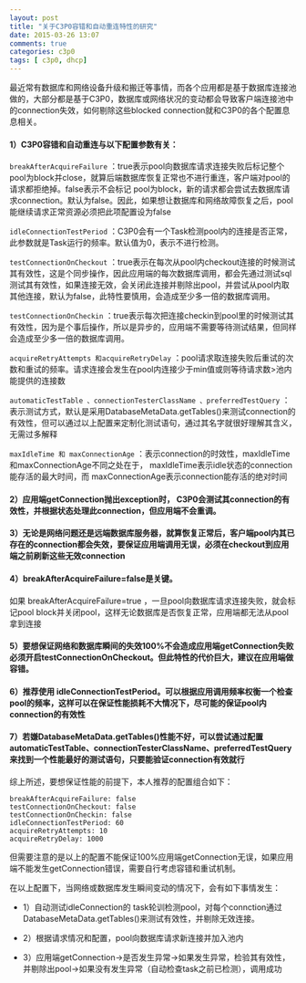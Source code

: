 ```yaml
---
layout: post
title: "关于C3P0容错和自动重连特性的研究"
date: 2015-03-26 13:07
comments: true
categories: c3p0
tags: [ c3p0, dhcp]
---
```


最近常有数据库和网络设备升级和搬迁等事情，而各个应用都是基于数据库连接池做的，大部分都是基于C3P0，数据库或网络状况的变动都会导致客户端连接池中的connection失效，如何剔除这些blocked connection就和C3P0的各个配置息息相关。

#### 1）C3P0容错和自动重连与以下配置参数有关：

`breakAfterAcquireFailure` ：true表示pool向数据库请求连接失败后标记整个pool为block并close，就算后端数据库恢复正常也不进行重连，客户端对pool的请求都拒绝掉。false表示不会标记 pool为block，新的请求都会尝试去数据库请求connection。默认为false。因此，如果想让数据库和网络故障恢复之后，pool能继续请求正常资源必须把此项配置设为false
<!--more-->
`idleConnectionTestPeriod` ：C3P0会有一个Task检测pool内的连接是否正常，此参数就是Task运行的频率。默认值为0，表示不进行检测。

`testConnectionOnCheckout` ：true表示在每次从pool内checkout连接的时候测试其有效性，这是个同步操作，因此应用端的每次数据库调用，都会先通过测试sql测试其有效性，如果连接无效，会关闭此连接并剔除出pool，并尝试从pool内取其他连接，默认为false，此特性要慎用，会造成至少多一倍的数据库调用。

`testConnectionOnCheckin` ：true表示每次把连接checkin到pool里的时候测试其有效性，因为是个事后操作，所以是异步的，应用端不需要等待测试结果，但同样会造成至少多一倍的数据库调用。

`acquireRetryAttempts 和acquireRetryDelay` ：pool请求取连接失败后重试的次数和重试的频率。请求连接会发生在pool内连接少于min值或则等待请求数>池内能提供的连接数

`automaticTestTable 、connectionTesterClassName 、preferredTestQuery` ：表示测试方式，默认是采用DatabaseMetaData.getTables()来测试connection的有效性，但可以通过以上配置来定制化测试语句，通过其名字就很好理解其含义，无需过多解释

`maxIdleTime 和 maxConnectionAge` ：表示connection的时效性，maxIdleTime和maxConnectionAge不同之处在于， maxIdleTime表示idle状态的connection能存活的最大时间，而 maxConnectionAge表示connection能存活的绝对时间

#### 2）应用端getConnection抛出exception时， C3P0会测试其connection的有效性，并根据状态处理此connection，但应用端不会重调。

#### 3）无论是网络问题还是远端数据库服务器，就算恢复正常后，客户端pool内其已存在的connection都会失效，要保证应用端调用无误，必须在checkout到应用端之前刷新这些无效connection

#### 4）breakAfterAcquireFailure=false是关键。
如果 breakAfterAcquireFailure=true ，一旦pool向数据库请求连接失败，就会标记pool block并关闭pool，这样无论数据库是否恢复正常，应用端都无法从pool拿到连接

#### 5）要想保证网络和数据库瞬间的失效100%不会造成应用端getConnection失败必须开启testConnectionOnCheckout。但此特性的代价巨大，建议在应用端做容错。

#### 6）推荐使用 idleConnectionTestPeriod。可以根据应用调用频率权衡一个检查pool的频率，这样可以在保证性能损耗不大情况下，尽可能的保证pool内connection的有效性

#### 7）若嫌DatabaseMetaData.getTables()性能不好，可以尝试通过配置automaticTestTable、connectionTesterClassName、preferredTestQuery来找到一个性能最好的测试语句，只要能验证connection有效就行

综上所述，要想保证性能的前提下，本人推荐的配置组合如下：


    breakAfterAcquireFailure: false
    testConnectionOnCheckout: false
    testConnectionOnCheckin: false
    idleConnectionTestPeriod: 60
    acquireRetryAttempts: 10
    acquireRetryDelay: 1000


但需要注意的是以上的配置不能保证100%应用端getConnection无误，如果应用端不能发生getConnection错误，需要自行考虑容错和重试机制。

在以上配置下，当网络或数据库发生瞬间变动的情况下，会有如下事情发生：

- 1）自动测试idleConnection的 task轮训检测pool，对每个connction通过DatabaseMetaData.getTables()来测试有效性，并剔除无效连接。

- 2）根据请求情况和配置，pool向数据库请求新连接并加入池内

- 3）应用端getConnection->是否发生异常->如果发生异常，检验其有效性，并剔除出pool->如果没有发生异常（自动检查task之前已检测），调用成功
